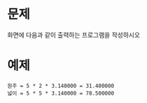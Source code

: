 # 문제
화면에 다음과 같이 출력하는 프로그램을 작성하시오 

# 예제
```
원주 = 5 * 2 * 3.140000 = 31.400000
넓이 = 5 * 5 * 3.140000 = 78.500000
```
